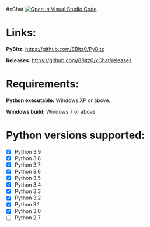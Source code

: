 #xChat [![Open in Visual Studio Code](https://open.vscode.dev/badges/open-in-vscode.svg)](https://open.vscode.dev/8Bitz0/xChat)

# Links:

**PyBitz:** https://github.com/8Bitz0/PyBitz

**Releases:** https://github.com/8Bitz0/xChat/releases

# Requirements:

**Python executable:** Windows XP or above.

**Windows build:** Windows 7 or above.

# Python versions supported:

- [x] Python 3.9
- [x] Python 3.8
- [x] Python 3.7
- [x] Python 3.6
- [x] Python 3.5
- [x] Python 3.4
- [x] Python 3.3
- [x] Python 3.2
- [x] Python 3.1
- [x] Python 3.0
- [ ] Python 2.7
